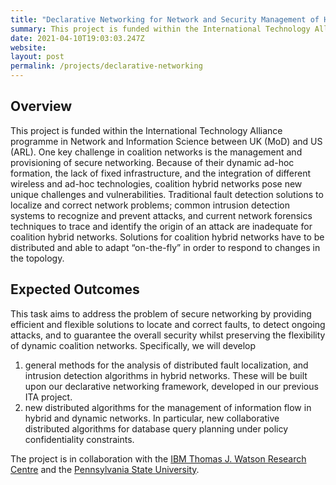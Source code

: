 ```yaml
---
title: "Declarative Networking for Network and Security Management of Hybrid and Dynamic Networks"
summary: This project is funded within the International Technology Alliance programme in Network and Information Science between UK (MoD) and US (ARL). It aims to develop fundamental underpinnings for secure hybrid wireless networking that enable adaptable and interoperable communication and information services for coalition operations. 
date: 2021-04-10T19:03:03.247Z
website: 
layout: post
permalink: /projects/declarative-networking
---
```


## Overview
This project is funded within the International Technology Alliance programme in Network and Information Science between UK (MoD) and US (ARL). One key challenge in coalition networks is the management and provisioning of secure networking. Because of their dynamic ad-hoc formation, the lack of fixed infrastructure, and the integration of different wireless and ad-hoc technologies, coalition hybrid networks pose new unique challenges and vulnerabilities. Traditional fault detection solutions to localize and correct network problems; common intrusion detection systems to recognize and prevent attacks, and current network forensics techniques to trace and identify the origin of an attack are  inadequate for coalition hybrid networks. Solutions for coalition hybrid networks have to be distributed and able to adapt “on-the-fly” in order to respond to changes in the topology.

## Expected Outcomes
This task aims to address the problem of secure networking by providing efficient and flexible solutions to locate and correct faults, to detect ongoing attacks, and to guarantee the overall security whilst preserving the flexibility of dynamic coalition networks. Specifically, we will develop
1. general methods for the analysis of distributed fault localization, and intrusion detection algorithms in hybrid networks. These will be built upon our declarative networking framework, developed in our previous ITA project.
2. new distributed algorithms for the management of information flow in hybrid and dynamic networks. In particular,  new collaborative distributed algorithms for database query planning under policy confidentiality constraints.

The project is in collaboration with the [IBM Thomas J. Watson Research Centre](http://www.research.ibm.com/labs/watson/index.shtml) and the [Pennsylvania State University](http://www.psu.edu/).

